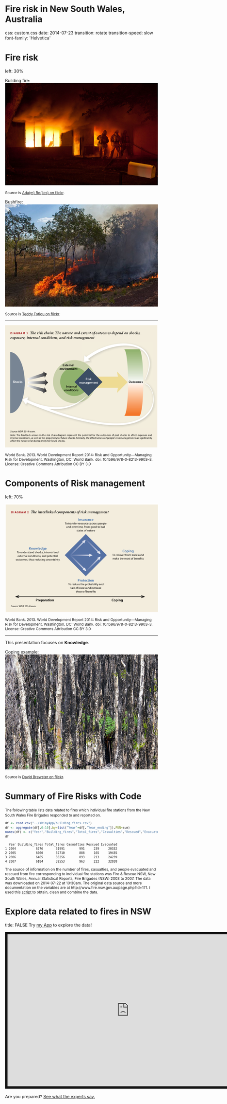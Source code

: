 Fire risk in New South Wales, Australia
========================================================
css: custom.css
date: 2014-07-23
transition: rotate
transition-speed: slow
font-family: 'Helvetica'


Fire risk
========================================================
left: 30%

Building fire:
[![house fire](house_fire.jpg)](https://www.flickr.com/photos/adambelles/5044281763)
<p style="font-size:12px">Source is <a href="https://www.flickr.com/photos/adambelles/5044281763">Ada(m) Be(lles) on flickr</a>.</p>

Bushfire:
[![bush fire](bush_fire.jpg)](https://www.flickr.com/photos/epochcatcher/13936382630)
<p style="font-size:12px">Source is <a href="https://www.flickr.com/photos/epochcatcher/13936382630">Teddy Fotiou on flickr</a>.</p>

***
![Risk Chain](RiskChain.png)
<p style="font-size:12px">World Bank. 2013.
World Development Report 2014: Risk and Opportunity—Managing Risk for
Development. Washington, DC: World Bank. doi: 10.1596/978-0-8213-9903–3.
License: Creative Commons Attribution CC BY 3.0</p>

Components of Risk management
========================================================
left: 70%

![Risk Diamond](RiskDiamond.png)
<p style="font-size:12px">World Bank. 2013.
World Development Report 2014: Risk and Opportunity—Managing Risk for
Development. Washington, DC: World Bank. doi: 10.1596/978-0-8213-9903–3.
License: Creative Commons Attribution CC BY 3.0</p>

***

This presentation focuses on **Knowledge**.

Coping example:
[![coping forest](coping_forest.jpg)](https://www.flickr.com/photos/davidbrewster/4031028473/in/set-72157622631238132)
<p style="font-size:12px">Source is <a href="https://www.flickr.com/photos/davidbrewster/4031028473/in/set-72157622631238132">David Brewster on flickr</a>.</p>

Summary of Fire Risks with Code
========================================================

<small>
The following table lists data related to fires which individual fire stations 
from the New South Wales Fire Brigades responded to and reported on.

```r
df <- read.csv("../shinyApp/building_fires.csv")
df <- aggregate(df[,6:10],by=list("Year"=df[,"Year_ending"]),FUN=sum)
names(df) <- c("Year","Building_fires","Total_fires","Casualties","Rescued","Evacuated")
df
```

```
  Year Building_fires Total_fires Casualties Rescued Evacuated
1 2004           6276       31991        991     239     20332
2 2005           6060       32710        888     165     19435
3 2006           6465       35256        893     213     24239
4 2007           6184       32553        963     222     32038
```
</small>
<p style="font-size:12px">
The source of information
on the number of fires, casualties, and people evacuated 
and rescued from fire corresponding to individual fire stations 
was Fire & Rescue NSW, New South Wales, 
Annual Statistical Reports, Fire Brigades (NSW) 2003 to 2007.
The data was downloaded on 2014-07-22 at 10:30am. 
The original data source and more documentation on the variables are at 
http://www.fire.nsw.gov.au/page.php?id=171. I used this
<a href="https://github.com/Tatlov/data_products_project/blob/master/get_and_clean.R"> script </a> to obtain, clean and combine the data.
</p>

Explore data related to fires in NSW
========================================================
title: FALSE
Try [my App](http://tatlov.shinyapps.io/shinyApp) to explore the data!

<iframe style="border:8px solid #111111" src="http://tatlov.shinyapps.io/shinyApp" width="800" height="500"></iframe>

Are you prepared? [See what the experts say.](http://www.fire.nsw.gov.au/page.php?id=879)
